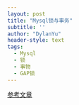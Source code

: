 ```yaml
---
layout: post
title: "Mysql锁与事务"
subtitle: ''
author: "DylanYu"
header-style: text
tags:
  - Mysql
  - 锁
  - 事物
  - GAP锁
---
```


<a href="http://www.cnblogs.com/jukan/p/5670950.html" target="_blank">参考文章</a>
